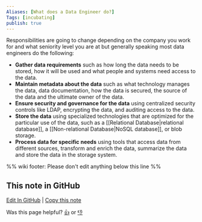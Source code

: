```yaml
---
Aliases: [What does a Data Engineer do?]
Tags: [incubating]
publish: true
---
```


Responsibilities are going to change depending on the company you work for and what seniority level you are at but generally speaking most data engineers do the following:

- **Gather data requirements** such as how long the data needs to be stored, how it will be used and what people and systems need access to the data.
- **Maintain metadata about the data** such as what technology manages the data, data documentation, how the data is secured, the source of the data and the ultimate owner of the data.
- **Ensure security and governance for the data** using centralized security controls like LDAP, encrypting the data, and auditing access to the data.
- **Store the data** using specialized technologies that are optimized for the particular use of the data, such as a [[Relational Database|relational database]], a [[Non-relational Database|NoSQL database]], or blob storage.
- **Process data for specific needs** using tools that access data from different sources, transform and enrich the data, summarize the data and store the data in the storage system.

%% wiki footer: Please don't edit anything below this line %%

## This note in GitHub

<span class="git-footer">[Edit In GitHub](https://github.dev/data-engineering-community/data-engineering-wiki/blob/main/FAQ/What%20does%20a%20Data%20Engineer%20do.md "git-hub-edit-note") | [Copy this note](https://raw.githubusercontent.com/data-engineering-community/data-engineering-wiki/main/FAQ/What%20does%20a%20Data%20Engineer%20do.md "git-hub-copy-note")</span>

<span class="git-footer">Was this page helpful?
[👍](https://tally.so/r/mOaxjk?rating=Yes&url=https://dataengineering.wiki/FAQ/What%20does%20a%20Data%20Engineer%20do) or [👎](https://tally.so/r/mOaxjk?rating=No&url=https://dataengineering.wiki/FAQ/What%20does%20a%20Data%20Engineer%20do)</span>
